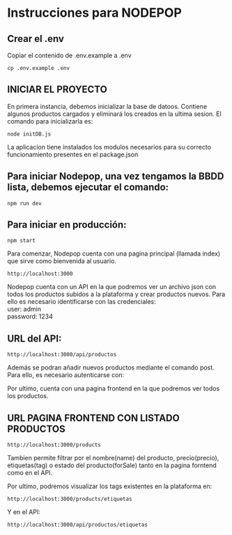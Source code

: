 # Instrucciones para NODEPOP

## Crear el .env

Copiar el contenido de .env.example a .env

```
cp .env.example .env
```

## INICIAR EL PROYECTO

En primera instancia, debemos inicializar la base de datoos. Contiene algunos productos cargados y eliminará los creados en la ultima sesion. El comando para inicializarla es:

```
node initDB.js
```

La aplicacion tiene instalados los modulos necesarios para su correcto funcionamiento presentes en el package.json

## Para iniciar Nodepop, una vez tengamos la BBDD lista, debemos ejecutar el comando:

```
npm run dev
```

## Para iniciar en producción:

```
npm start
```

Para comenzar, Nodepop cuenta con una pagina principal (llamada index) que sirve como bienvenida al usuario.

```
http://localhost:3000
```

Nodepop cuenta con un API en la que podremos ver un archivo json con todos los productos subidos a la plataforma y crear productos nuevos. Para ello es necesario identificarse con las credenciales:<br>
user: admin <br>
password: 1234<br>

## URL del API:

```
http://localhost:3000/api/productos
```

Además se podran añadir nuevos productos mediante el comando post. Para ello, es necesario autenticarse con:

Por ultimo, cuenta con una pagina frontend en la que podremos ver todos los productos.

## URL PAGINA FRONTEND CON LISTADO PRODUCTOS

```
http://localhost:3000/products
```

Tambien permite filtrar por el nombre(name) del producto, precio(precio), etiquetas(tag) o estado del producto(forSale) tanto en la pagina forntend como en el API.

Por ultimo, podremos visualizar los tags existentes en la plataforma en:

```
http://localhost:3000/products/etiquetas
```

Y en el API:

```
http://localhost:3000/api/productos/etiquetas
```
